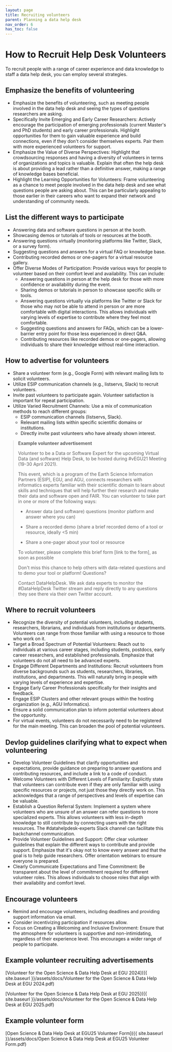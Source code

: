 ```yaml
---
layout: page
title: Recruiting volunteers
parent: Planning a data help desk
nav_order: 6
has_toc: false
---
```


# How to Recruit Help Desk Volunteers

To recruit people with a range of career experience and data knowledge to staff
a data help desk, you can employ several strategies.

## Emphasize the benefits of volunteering

-   Emphasize the benefits of volunteering, such as meeting people involved in
    the data help desk and seeing the types of questions researchers are asking.
-   Specifically Invite Emerging and Early Career Researchers: Actively
    encourage the participation of emerging professionals (current Master's and
    PhD students) and early career professionals. Highlight opportunities for
    them to gain valuable experience and build connections, even if they don't
    consider themselves experts. Pair them with more experienced volunteers for
    support.
-   Emphasize the Value of Diverse Perspectives: Highlight that crowdsourcing
    responses and having a diversity of volunteers in terms of organizations and
    topics is valuable. Explain that often the help desk is about providing a
    lead rather than a definitive answer, making a range of knowledge bases
    beneficial.
-   Highlight the Learning Opportunities for Volunteers: Frame volunteering as a
    chance to meet people involved in the data help desk and see what questions
    people are asking about. This can be particularly appealing to those earlier
    in their careers who want to expand their network and understanding of
    community needs.

## List the different ways to participate

-   Answering data and software questions in person at the booth.
-   Showcasing demos or tutorials of tools or resources at the booth.
-   Answering questions virtually (monitoring platforms like Twitter, Slack, or
    a survey form).
-   Suggesting questions and answers for a virtual FAQ or knowledge base.
-   Contributing recorded demos or one-pagers for a virtual resource gallery.
-   Offer Diverse Modes of Participation: Provide various ways for people to
    volunteer based on their comfort level and availability. This can include:
    -   Answering questions in person at the help desk for those with more
        confidence or availability during the event.
    -   Sharing demos or tutorials in person to showcase specific skills or
        tools.
    -   Answering questions virtually via platforms like Twitter or Slack for
        those who may not be able to attend in person or are more comfortable
        with digital interactions. This allows individuals with varying levels
        of expertise to contribute where they feel most comfortable.
    -   Suggesting questions and answers for FAQs, which can be a lower-barrier
        entry point for those less experienced in direct Q\&A.
    -   Contributing resources like recorded demos or one-pagers, allowing
        individuals to share their knowledge without real-time interaction.

## How to advertise for volunteers

-   Share a volunteer form (e.g., Google Form) with relevant mailing lists to
    solicit volunteers.
-   Utilize ESIP communication channels (e.g., listservs, Slack) to recruit
    volunteers.
-   Invite past volunteers to participate again. Volunteer satisfaction is
    important for repeat participation.
-   Utilize Varied Recruitment Channels: Use a mix of communication methods to
    reach different groups:
    -   ESIP communication channels (listservs, Slack).
    -   Relevant mailing lists within specific scientific domains or
        institutions.
    -   Directly invite past volunteers who have already shown interest.

> **Example volunteer advertisement**
>
> Volunteer to be a Data or Software Expert for the upcoming Virtual Data (and
> software) Help Desk, to be hosted during #vEGU21 Meeting (19-30 April 2021).
>
> This event, which is a program of the Earth Science Information Partners
> (ESIP), EGU, and AGU, connects researchers with informatics experts familiar
> with their scientific domain to learn about skills and techniques that will
> help further their research and make their data and software open and FAIR.
> You can volunteer to take part in one or more of the following ways:
>
> -   Answer data (and software) questions (monitor platform and answer where
>     you can)
>
> -   Share a recorded demo (share a brief recorded demo of a tool or resource,
>     ideally <5 min)
>
> -   Share a one-pager about your tool or resource
>
> To volunteer, please complete this brief form \[link to the form\], as soon as
> possible
>
> Don't miss this chance to help others with data-related questions and to demo
> your tool or platform! Questions?
>
> Contact DataHelpDesk. We ask data experts to monitor the #DataHelpDesk Twitter
> stream and reply directly to any questions they see there via their own
> Twitter account.

## Where to recruit volunteers

-   Recognize the diversity of potential volunteers, including students,
    researchers, librarians, and individuals from institutions or departments.
    Volunteers can range from those familiar with using a resource to those who
    work on it.
-   Target a Broad Spectrum of Potential Volunteers: Reach out to individuals at
    various career stages, including students, postdocs, early career
    researchers, and established professionals. Emphasize that volunteers do not
    all need to be advanced experts.
-   Engage Different Departments and Institutions: Recruit volunteers from
    diverse backgrounds such as students, researchers, libraries, institutions,
    and departments. This will naturally bring in people with varying levels of
    experience and expertise.
-   Engage Early Career Professionals specifically for their insights and
    feedback.
-   Engage ESIP Clusters and other relevant groups within the hosting
    organization (e.g., AGU Informatics).
-   Ensure a solid communication plan to inform potential volunteers about the
    opportunity.
-   For virtual events, volunteers do not necessarily need to be registered for
    the main meeting. This can broaden the pool of potential volunteers.

## Devlop guidelines clarifying what to expect when volunteering

-   Develop Volunteer Guidelines that clarify opportunities and expectations,
    provide guidance on preparing to answer questions and contributing
    resources, and include a link to a code of conduct.
-   Welcome Volunteers with Different Levels of Familiarity: Explicitly state
    that volunteers can contribute even if they are only familiar with using
    specific resources or projects, not just those they directly work on. This
    acknowledges that a range of perspectives and levels of expertise can be
    valuable.
-   Establish a Question Referral System: Implement a system where volunteers
    who are unsure of an answer can refer questions to more specialized experts.
    This allows volunteers with less in-depth knowledge to still contribute by
    connecting users with the right resources. The #datahelpdesk-experts Slack
    channel can facilitate this backchannel communication.
-   Provide Volunteer Guidelines and Support: Offer clear volunteer guidelines
    that explain the different ways to contribute and provide support. Emphasize
    that it's okay not to know every answer and that the goal is to help guide
    researchers. Offer orientation webinars to ensure everyone is prepared.
-   Clearly Communicate Expectations and Time Commitment: Be transparent about
    the level of commitment required for different volunteer roles. This allows
    individuals to choose roles that align with their availability and comfort
    level.

## Encourage volunteers

-   Remind and encourage volunteers, including deadlines and providing support
    information via email.
-   Consider incentivizing participation if resources allow.
-   Focus on Creating a Welcoming and Inclusive Environment: Ensure that the
    atmosphere for volunteers is supportive and non-intimidating, regardless of
    their experience level. This encourages a wider range of people to
    participate.

## Example volunteer recruiting advertisements

[Volunteer for the Open Science & Data Help Desk at EGU
2024]({{ site.baseurl }}/assets/docs/Volunteer for the Open Science & Data Help
Desk at EGU 2024.pdf)

[Volunteer for the Open Science & Data Help Desk at EGU
2025]({{ site.baseurl }}/assets/docs/Volunteer for the Open Science & Data Help
Desk at EGU 2025.pdf)

## Example volunteer form

[Open Science & Data Help Desk at EGU25 Volunteer
Form]({{ site.baseurl }}/assets/docs/Open Science & Data Help Desk at EGU25
Volunteer Form.pdf)

